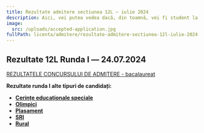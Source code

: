 ```yaml
---
title: Rezultate admitere sectiunea 12L ― iulie 2024
description: Aici, vei putea vedea dacă, din toamnă, vei fi student la AC!
image:
  src: /uploads/accepted-application.jpg
fullPath: licenta/admitere/rezultate-admitere-sectiunea-12l-iulie-2024
---
```

## Rezultate 12L Runda I ― 24.07.2024

[REZULTATELE CONCURSULUI DE ADMITERE - bacalaureat](https://admitere.ac.upt.ro/uploads/12l-rezultate-generale.pdf)

**Rezultate runda I alte tipuri de candidați:**

* **[Cerințe educaționale speciale](https://admitere.ac.upt.ro/uploads/12l-admisi-ces.pdf)**
* **[Olimpici](https://admitere.ac.upt.ro/uploads/12l-admisi-o.pdf)**
* **[Plasament](https://admitere.ac.upt.ro/uploads/12l-admisi-p.pdf)**
* **[SRI](https://admitere.ac.upt.ro/uploads/12l-admisi-sri.pdf)**
* **[Rural](https://admitere.ac.upt.ro/uploads/12l-admisi-u.pdf)**